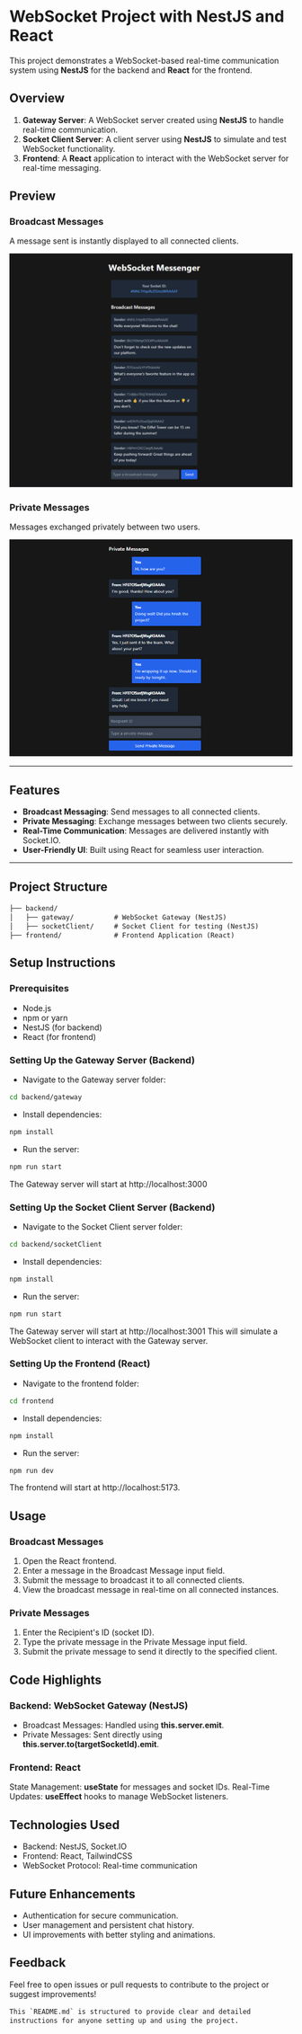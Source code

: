 # WebSocket Project with NestJS and React

This project demonstrates a WebSocket-based real-time communication system using **NestJS** for the backend and **React** for the frontend.

## Overview

1. **Gateway Server**: A WebSocket server created using **NestJS** to handle real-time communication.
2. **Socket Client Server**: A client server using **NestJS** to simulate and test WebSocket functionality.
3. **Frontend**: A **React** application to interact with the WebSocket server for real-time messaging.

## Preview

### Broadcast Messages
A message sent is instantly displayed to all connected clients.

![Broadcast Messages Preview](./images/Boadcast%20Messages.png)


### Private Messages
Messages exchanged privately between two users.

![Private Messages Preview](./images/Private%20Messages.png)

---

## Features

- **Broadcast Messaging**: Send messages to all connected clients.
- **Private Messaging**: Exchange messages between two clients securely.
- **Real-Time Communication**: Messages are delivered instantly with Socket.IO.
- **User-Friendly UI**: Built using React for seamless user interaction.

---

## Project Structure

```plaintext
├── backend/
│   ├── gateway/          # WebSocket Gateway (NestJS)
│   ├── socketClient/     # Socket Client for testing (NestJS)
├── frontend/             # Frontend Application (React)
```

## Setup Instructions

### Prerequisites
- Node.js
- npm or yarn
- NestJS (for backend)
- React (for frontend)

### Setting Up the Gateway Server (Backend)

- Navigate to the Gateway server folder:

```bash
cd backend/gateway
```

- Install dependencies:

```bash
npm install
```

- Run the server:

```bash
npm run start
```
The Gateway server will start at http://localhost:3000

### Setting Up the Socket Client Server (Backend)

- Navigate to the Socket Client server folder:

```bash
cd backend/socketClient
```

- Install dependencies:

```bash
npm install
```

- Run the server:

```bash
npm run start
```
The Gateway server will start at http://localhost:3001
This will simulate a WebSocket client to interact with the Gateway server.

### Setting Up the Frontend (React)

- Navigate to the frontend folder:

```bash
cd frontend
```

- Install dependencies:

```bash
npm install
```

- Run the server:

```bash
npm run dev
```
The frontend will start at http://localhost:5173.


## Usage

### Broadcast Messages

1. Open the React frontend.
2. Enter a message in the Broadcast Message input field.
3. Submit the message to broadcast it to all connected clients.
4. View the broadcast message in real-time on all connected instances.

### Private Messages

1. Enter the Recipient's ID (socket ID).
2. Type the private message in the Private Message input field.
3. Submit the private message to send it directly to the specified client.


## Code Highlights
### Backend: WebSocket Gateway (NestJS)

- Broadcast Messages: Handled using **this.server.emit**.
- Private Messages: Sent directly using **this.server.to(targetSocketId).emit**.


### Frontend: React

State Management: **useState** for messages and socket IDs.
Real-Time Updates: **useEffect** hooks to manage WebSocket listeners.

## Technologies Used

- Backend: NestJS, Socket.IO
- Frontend: React, TailwindCSS
- WebSocket Protocol: Real-time communication


## Future Enhancements

- Authentication for secure communication.
- User management and persistent chat history.
- UI improvements with better styling and animations.

## Feedback

Feel free to open issues or pull requests to contribute to the project or suggest improvements!
```
This `README.md` is structured to provide clear and detailed instructions for anyone setting up and using the project.
```